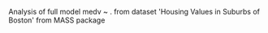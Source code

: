 Analysis of full model medv ~ . from dataset 'Housing Values in Suburbs of Boston' from MASS package
